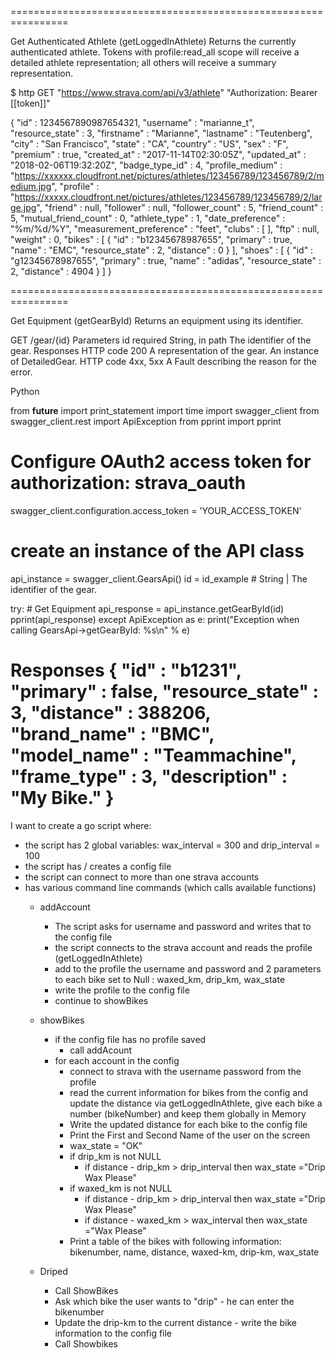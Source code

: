 
================================================================

Get Authenticated Athlete (getLoggedInAthlete)
Returns the currently authenticated athlete. Tokens with profile:read_all scope will receive a detailed athlete representation; all others will receive a summary representation.

$ http GET "https://www.strava.com/api/v3/athlete" "Authorization: Bearer [[token]]"

{
  "id" : 1234567890987654321,
  "username" : "marianne_t",
  "resource_state" : 3,
  "firstname" : "Marianne",
  "lastname" : "Teutenberg",
  "city" : "San Francisco",
  "state" : "CA",
  "country" : "US",
  "sex" : "F",
  "premium" : true,
  "created_at" : "2017-11-14T02:30:05Z",
  "updated_at" : "2018-02-06T19:32:20Z",
  "badge_type_id" : 4,
  "profile_medium" : "https://xxxxxx.cloudfront.net/pictures/athletes/123456789/123456789/2/medium.jpg",
  "profile" : "https://xxxxx.cloudfront.net/pictures/athletes/123456789/123456789/2/large.jpg",
  "friend" : null,
  "follower" : null,
  "follower_count" : 5,
  "friend_count" : 5,
  "mutual_friend_count" : 0,
  "athlete_type" : 1,
  "date_preference" : "%m/%d/%Y",
  "measurement_preference" : "feet",
  "clubs" : [ ],
  "ftp" : null,
  "weight" : 0,
  "bikes" : [ {
    "id" : "b12345678987655",
    "primary" : true,
    "name" : "EMC",
    "resource_state" : 2,
    "distance" : 0
  } ],
  "shoes" : [ {
    "id" : "g12345678987655",
    "primary" : true,
    "name" : "adidas",
    "resource_state" : 2,
    "distance" : 4904
  } ]
}





================================================================

Get Equipment (getGearById)
Returns an equipment using its identifier.

GET
/gear/{id}
Parameters
id
required String, in path	The identifier of the gear.
Responses
HTTP code 200	A representation of the gear. An instance of DetailedGear.
HTTP code 4xx, 5xx	A Fault describing the reason for the error.



Python

from __future__ import print_statement
import time
import swagger_client
from swagger_client.rest import ApiException
from pprint import pprint

# Configure OAuth2 access token for authorization: strava_oauth
swagger_client.configuration.access_token = 'YOUR_ACCESS_TOKEN'

# create an instance of the API class
api_instance = swagger_client.GearsApi()
id = id_example # String | The identifier of the gear.

try: 
    # Get Equipment
    api_response = api_instance.getGearById(id)
    pprint(api_response)
except ApiException as e:
    print("Exception when calling GearsApi->getGearById: %s\n" % e)


Responses
{
  "id" : "b1231",
  "primary" : false,
  "resource_state" : 3,
  "distance" : 388206,
  "brand_name" : "BMC",
  "model_name" : "Teammachine",
  "frame_type" : 3,
  "description" : "My Bike."
}
================================================================


I want to create a go script where:

- the script has 2 global variables: wax_interval = 300 and drip_interval = 100
- the script has / creates a config file
- the script can connect to more than one strava accounts
- has various command line commands (which calls available functions)
  - addAccount 
    - The script asks for username and password and writes that to the config file
    - the script connects to the strava account and reads the profile (getLoggedInAthlete)
    - add to the profile the username and password and 2 parameters to each bike set to Null : waxed_km, drip_km, wax_state
    - write the profile to the config file
    - continue to showBikes
  - showBikes
    - if the config file has no profile saved
      - call addAcount
    - for each account in the config
      - connect to strava with the username password from the profile
      - read the current information for bikes from the config and update the distance via getLoggedInAthlete, give each bike a number (bikeNumber) and keep them globally in Memory
      - Write the updated distance for each bike to the config file
      - Print the First and Second Name of the user on the screen
      - wax_state = "OK"
      - if drip_km is not NULL
        - if distance - drip_km > drip_interval then wax_state ="Drip Wax Please"
      - if waxed_km is not NULL
        - if distance - drip_km > drip_interval then wax_state ="Drip Wax Please"
        - if distance - waxed_km > wax_interval then wax_state ="Wax Please"
      - Print a table of the bikes with following information: bikenumber, name, distance, waxed-km, drip-km, wax_state
      

  - Driped
    - Call ShowBikes
    - Ask which bike the user wants to "drip" - he can enter the bikenumber
    - Update the drip-km to the current distance - write the bike information to the config file
    - Call Showbikes





